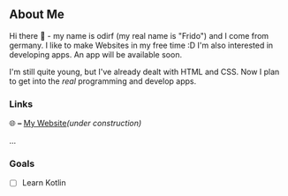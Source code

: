 ## About Me

Hi there 👋 - my name is odirf (my real name is "Frido") and I come from germany.
I like to make Websites in my free time :D
I'm also interested in developing apps. An app will be available soon.

I'm still quite young, but I've already dealt with HTML and CSS.
Now I plan to get into the *real* programming and develop apps.

### Links

🌐 **–** [My Website](website)*(under construction)*


...

### Goals
- [ ] Learn Kotlin


[website]: http://odirf.de/
